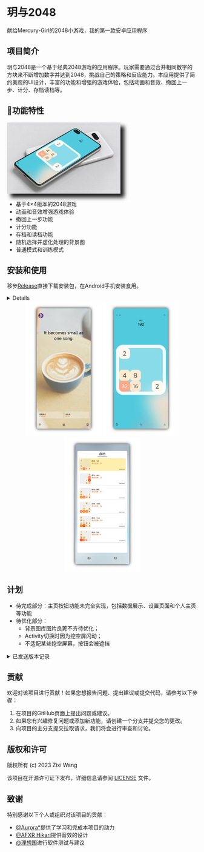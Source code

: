 # 玥与2048
献给Mercury-Girl的2048小游戏，我的第一款安卓应用程序

## 项目简介

玥与2048是一个基于经典2048游戏的应用程序。玩家需要通过合并相同数字的方块来不断增加数字并达到2048，挑战自己的策略和反应能力。本应用提供了简约美观的UI设计，丰富的功能和增强的游戏体验，包括动画和音效、撤回上一步、计分、存档读档等。

## 🍉功能特性

<div style="display: inline-block; box-shadow: 10px 10px 10px rgba(0, 0, 0, 0.9);">
  <img src="https://github.com/Dramwig/Yueh-and-2048/blob/master/fig/show%20(8).png" alt="Image" align="right" width="300px" />
</div>

- 基于4×4版本的2048游戏
- 动画和音效增强游戏体验
- 撤回上一步功能
- 计分功能
- 存档和读档功能
- 随机选择并虚化处理的背景图
- 普通模式和训练模式
  
## 安装和使用

移步[Release](https://github.com/Dramwig/Yueh-and-2048/releases)直接下载安装包，在Android手机安装食用。

<details>
  
1. 克隆或下载本项目的代码到本地计算机。
  
2. 在Android开发环境中打开项目。

3. 构建并安装应用程序到Android设备或模拟器。

4. 打开应用程序并开始玩玥与2048游戏。

</details>

<div align=center>
  <img src="https://github.com/Dramwig/Yueh-and-2048/blob/master/fig/show%20(1).png" alt="Image 1" width="200px" />
  <img src="https://github.com/Dramwig/Yueh-and-2048/blob/master/fig/show%20(9).png" alt="Image 2" width="200px" />
  <img src="https://github.com/Dramwig/Yueh-and-2048/blob/master/fig/show%20(10).png" alt="Image 3" width="200px" />
</div>

## 计划

- 待完成部分：主页按钮功能未完全实现，包括数据展示、设置页面和个人主页等功能
- 待优化部分：
  - 背景图库图片良莠不齐待优化；
  - Activity切换时因为挖空屏闪动；
  - 不适配某些挖空屏幕，按钮会被遮挡

<details>
  <summary>已发送版本记录</summary>
  <p>
  <ul>
    <li>版本 1.2 - 发布日期 2023年10月18日 - game2048-1.3-release.apk</li>
    <li>版本 1.3 - 发布日期 2023年10月26日 - game2048-1.4-release.apk</li>
  </ul>
</details>

## 贡献

欢迎对该项目进行贡献！如果您想报告问题、提出建议或提交代码，请参考以下步骤：

1. 在项目的GitHub页面上提出问题或建议。
2. 如果您有兴趣修复问题或添加新功能，请创建一个分支并提交您的更改。
3. 向项目的主分支提交拉取请求，我们将会进行审查和讨论。

## 版权和许可

版权所有 (c) 2023 Zixi Wang

该项目在开源许可证下发布，详细信息请参阅 [LICENSE](LICENSE) 文件。

## 致谢

特别感谢以下个人或组织对该项目的贡献：

- [@Aurora°]()提供了学习和完成本项目的动力
- [@AFXR Hikari](https://github.com/AFXR17light)提供音效的设计
- [@理想国]()进行软件测试与建议

